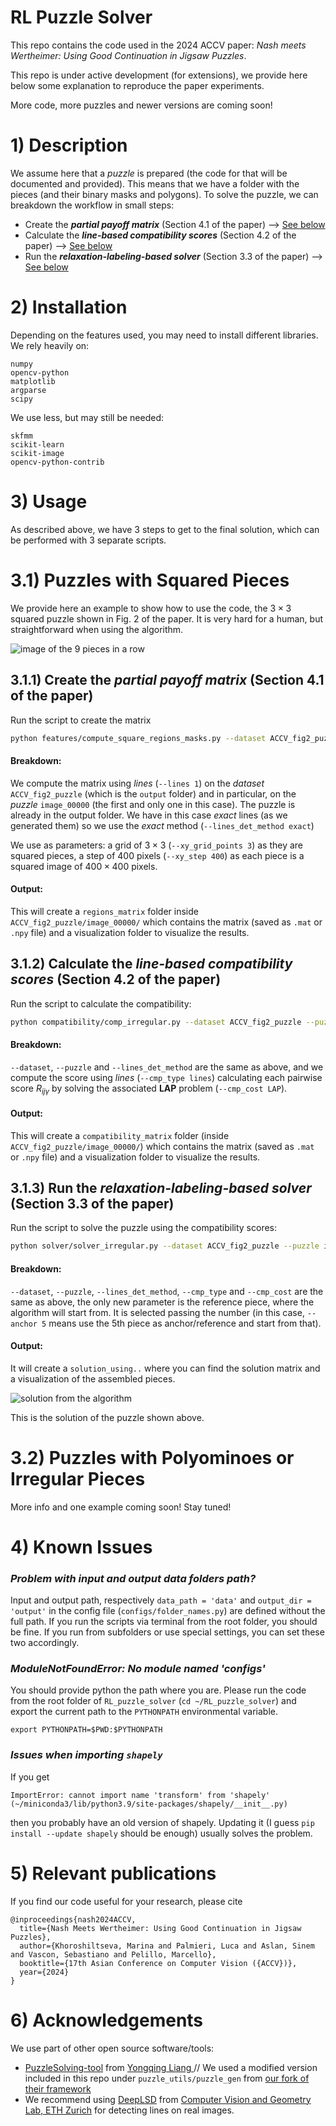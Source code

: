 # RL Puzzle Solver 

This repo contains the code used in the 2024 ACCV paper: *Nash meets Wertheimer: Using Good Continuation in Jigsaw Puzzles*.

This repo is under active development (for extensions), we provide here below some explanation to reproduce the paper experiments. 

More code, more puzzles and newer versions are coming soon!

# 1) Description
We assume here that a *puzzle* is prepared (the code for that will be documented and provided).
This means that we have a folder with the pieces (and their binary masks and polygons).
To solve the puzzle, we can breakdown the workflow in small steps:
- Create the ***partial payoff matrix*** (Section 4.1 of the paper) --> [See below](https://github.com/RePAIRProject/RL_puzzle_solver?tab=readme-ov-file#311-create-the-partial-payoff-matrix-section-41-of-the-paper)
- Calculate the ***line-based compatibility scores*** (Section 4.2 of the paper) --> [See below](https://github.com/RePAIRProject/RL_puzzle_solver?tab=readme-ov-file#312-calculate-the-line-based-compatibility-scores-section-42-of-the-paper)
- Run the ***relaxation-labeling-based solver*** (Section 3.3 of the paper) --> [See below](https://github.com/RePAIRProject/RL_puzzle_solver?tab=readme-ov-file#313-run-the-relaxation-labeling-based-solver-section-33-of-the-paper)

# 2) Installation
Depending on the features used, you may need to install different libraries. 
We rely heavily on:
```
numpy
opencv-python
matplotlib
argparse
scipy
```
We use less, but may still be needed:
```
skfmm
scikit-learn
scikit-image
opencv-python-contrib
```

# 3) Usage 
As described above, we have 3 steps to get to the final solution, which can be performed with 3 separate scripts.

# 3.1) Puzzles with Squared Pieces

We provide here an example to show how to use the code, the $3\times3$ squared puzzle shown in Fig. 2 of the paper.
It is very hard for a human, but straightforward when using the algorithm.

![image of the 9 pieces in a row](imgs/9lines_v2.png)

## 3.1.1) Create the ***partial payoff matrix*** (Section 4.1 of the paper)
Run the script to create the matrix
```bash
python features/compute_square_regions_masks.py --dataset ACCV_fig2_puzzle --puzzle image_00000 --lines 1 --lines_det_method exact --xy_step 400 --xy_grid_points 3
```

#### Breakdown: 
We compute the matrix using *lines* (`--lines 1`) on the *dataset* `ACCV_fig2_puzzle` (which is the `output` folder) and in particular, on the *puzzle* `image_00000` (the first and only one in this case). The puzzle is already in the output folder. We have in this case *exact* lines (as we generated them) so we use the *exact* method (`--lines_det_method exact`)

We use as parameters: a grid of $3\times3$ (`--xy_grid_points 3`) as they are squared pieces, a step of $400$ pixels (`--xy_step 400`) as each piece is a squared image of $400 \times 400$ pixels.

#### Output: 
This will create a `regions_matrix` folder inside `ACCV_fig2_puzzle/image_00000/` which contains the matrix (saved as `.mat` or `.npy` file) and a visualization folder to visualize the results.

## 3.1.2) Calculate the ***line-based compatibility scores*** (Section 4.2 of the paper)
Run the script to calculate the compatibility:
```bash
python compatibility/comp_irregular.py --dataset ACCV_fig2_puzzle --puzzle image_00000 --lines_det_method exact --cmp_type lines --cmp_cost LAP
```
#### Breakdown: 
`--dataset`, `--puzzle` and `--lines_det_method` are the same as above, and we compute the score using *lines* (`--cmp_type lines`) calculating each pairwise score $R_{ij\gamma}$ by solving the associated **LAP** problem (`--cmp_cost LAP`). 

#### Output: 
This will create a `compatibility_matrix` folder (inside `ACCV_fig2_puzzle/image_00000/`) which contains the matrix (saved as `.mat` or `.npy` file) and a visualization folder to visualize the results.

## 3.1.3) Run the ***relaxation-labeling-based solver*** (Section 3.3 of the paper)
Run the script to solve the puzzle using the compatibility scores:
```bash
python solver/solver_irregular.py --dataset ACCV_fig2_puzzle --puzzle image_00000 --lines_det_method exact --cmp_type lines --cmp_cost LAP --anchor 5
```
#### Breakdown: 
`--dataset`, `--puzzle`, `--lines_det_method`, `--cmp_type` and `--cmp_cost` are the same as above, the only new parameter is the reference piece, where the algorithm will start from. It is selected passing the number (in this case, `--anchor 5` means use the 5th piece as anchor/reference and start from that).

#### Output: 
It will create a `solution_using..` where you can find the solution matrix and a visualization of the assembled pieces.

![solution from the algorithm](imgs/solution_anc5.png)

This is the solution of the puzzle shown above.

# 3.2) Puzzles with Polyominoes or Irregular Pieces

More info and one example coming soon! Stay tuned!

# 4) Known Issues

### ***Problem with input and output data folders path?***

Input and output path, respectively `data_path = 'data'` and `output_dir = 'output'` in the config file (`configs/folder_names.py`) are defined without the full path. If you run the scripts via terminal from the root folder, you should be fine. If you run from subfolders or use special settings, you can set these two accordingly.

### ***ModuleNotFoundError: No module named 'configs'***
You should provide python the path where you are. Please run the code from the root folder of `RL_puzzle_solver` (`cd ~/RL_puzzle_solver`) and export the current path to the `PYTHONPATH` environmental variable.
```
export PYTHONPATH=$PWD:$PYTHONPATH
```

### ***Issues when importing `shapely`***

If you get 
```
ImportError: cannot import name 'transform' from 'shapely' (~/miniconda3/lib/python3.9/site-packages/shapely/__init__.py)
``` 
then you probably have an old version of shapely. Updating it (I guess `pip install --update shapely` should be enough) usually solves the problem.

# 5) Relevant publications
If you find our code useful for your research, please cite
```
@inproceedings{nash2024ACCV,
  title={Nash Meets Wertheimer: Using Good Continuation in Jigsaw Puzzles},
  author={Khoroshiltseva, Marina and Palmieri, Luca and Aslan, Sinem and Vascon, Sebastiano and Pelillo, Marcello},
  booktitle={17th Asian Conference on Computer Vision ({ACCV})},
  year={2024}
}
```

# 6) Acknowledgements
We use part of other open source software/tools:
- [PuzzleSolving-tool](https://github.com/xmlyqing00/PuzzleSolving-tool) from [Yongqing Liang ](https://github.com/xmlyqing00) // We used a modified version included in this repo under `puzzle_utils/puzzle_gen` from [our fork of their framework](https://github.com/RePAIRProject/2DPuzzleSolving-tool)
- We recommend using [DeepLSD](https://github.com/cvg/DeepLSD) from [Computer Vision and Geometry Lab, ETH Zurich](https://github.com/cvg) for detecting lines on real images.

